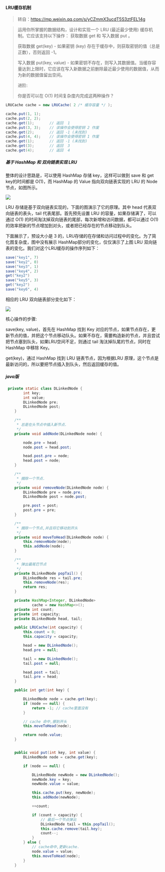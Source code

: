 #### LRU缓存机制

> 转自：https://mp.weixin.qq.com/s/yCZmmX3ucdT5S3ztFEL14g

> 运用你所掌握的数据结构，设计和实现一个  LRU (最近最少使用) 缓存机制。它应该支持以下操作： 获取数据 get 和 写入数据 put 。
>
> 获取数据 get(key) - 如果密钥 (key) 存在于缓存中，则获取密钥的值（总是正数），否则返回 -1。
>
> 写入数据 put(key, value) - 如果密钥不存在，则写入其数据值。当缓存容量达到上限时，它应该在写入新数据之前删除最近最少使用的数据值，从而为新的数据值留出空间。
>
> 进阶:
>
> 你是否可以在 O(1) 时间复杂度内完成这两种操作？
>

```java
LRUCache cache = new LRUCache( 2 /* 缓存容量 */ );

cache.put(1, 1);
cache.put(2, 2);
cache.get(1);       // 返回  1
cache.put(3, 3);    // 该操作会使得密钥 2 作废
cache.get(2);       // 返回 -1 (未找到)
cache.put(4, 4);    // 该操作会使得密钥 1 作废
cache.get(1);       // 返回 -1 (未找到)
cache.get(3);       // 返回  3
cache.get(4);       // 返回  4
```
##### 基于 HashMap 和 双向链表实现 LRU 

整体的设计思路是，可以使用 HashMap 存储 key，这样可以做到 save 和 get key的时间都是 O(1)，而 HashMap 的 Value 指向双向链表实现的 LRU 的 Node 节点，如图所示。

![](<https://mmbiz.qpic.cn/mmbiz_png/pqveMPic9wJd0Z3ukp4cfEau6Bm8BXGbzbPqOfLhibpfVFhyrNnPRH7H6vzFrX33rZBCKtB0F9xWvDk7I38ydT0Q/640?wx_fmt=png&tp=webp&wxfrom=5&wx_lazy=1&wx_co=1>)

LRU 存储是基于双向链表实现的，下面的图演示了它的原理。其中 head 代表双向链表的表头，tail 代表尾部。首先预先设置 LRU 的容量，如果存储满了，可以通过 O(1) 的时间淘汰掉双向链表的尾部，每次新增和访问数据，都可以通过 O(1)的效率把新的节点增加到对头，或者把已经存在的节点移动到队头。

下面展示了，预设大小是 3 的，LRU存储的在存储和访问过程中的变化。为了简化图复杂度，图中没有展示 HashMap部分的变化，仅仅演示了上图 LRU 双向链表的变化。我们对这个LRU缓存的操作序列如下：

```java
save("key1", 7)
save("key2", 0)
save("key3", 1)
save("key4", 2)
get("key2")
save("key5", 3)
get("key2")
save("key6", 4)
```

相应的 LRU 双向链表部分变化如下：

![](<https://mmbiz.qpic.cn/mmbiz_png/pqveMPic9wJcX6y6ut4ianZfibYCJcLnYhlyvW1KJNl4zD1AAicribmA0ewib72yqx9T8sXDReULL03n0NHvgMLTnibvw/640?wx_fmt=png&tp=webp&wxfrom=5&wx_lazy=1&wx_co=1>)

核心操作的步骤:

save(key, value)，首先在 HashMap 找到 Key 对应的节点，如果节点存在，更新节点的值，并把这个节点移动队头。如果不存在，需要构造新的节点，并且尝试把节点塞到队头，如果LRU空间不足，则通过 tail 淘汰掉队尾的节点，同时在 HashMap 中移除 Key。

get(key)，通过 HashMap 找到 LRU 链表节点，因为根据LRU 原理，这个节点是最新访问的，所以要把节点插入到队头，然后返回缓存的值。

##### java版

```java
 private static class DLinkedNode {
        int key;
        int value;
        DLinkedNode pre;
        DLinkedNode post;
    }

    /**
     * 总是在头节点中插入新节点.
     */
    private void addNode(DLinkedNode node) {

        node.pre = head;
        node.post = head.post;

        head.post.pre = node;
        head.post = node;
    }

    /**
     * 摘除一个节点.
     */
    private void removeNode(DLinkedNode node) {
        DLinkedNode pre = node.pre;
        DLinkedNode post = node.post;

        pre.post = post;
        post.pre = pre;
    }

    /**
     * 摘除一个节点,并且将它移动到开头
     */
    private void moveToHead(DLinkedNode node) {
        this.removeNode(node);
        this.addNode(node);
    }

    /**
     * 弹出最尾巴节点
     */
    private DLinkedNode popTail() {
        DLinkedNode res = tail.pre;
        this.removeNode(res);
        return res;
    }

    private HashMap<Integer, DLinkedNode>
            cache = new HashMap<>();
    private int count;
    private int capacity;
    private DLinkedNode head, tail;

    public LRUCache(int capacity) {
        this.count = 0;
        this.capacity = capacity;

        head = new DLinkedNode();
        head.pre = null;

        tail = new DLinkedNode();
        tail.post = null;

        head.post = tail;
        tail.pre = head;
    }

    public int get(int key) {

        DLinkedNode node = cache.get(key);
        if (node == null) {
            return -1; // cache里面没有
        }

        // cache 命中,挪到开头
        this.moveToHead(node);

        return node.value;
    }


    public void put(int key, int value) {
        DLinkedNode node = cache.get(key);

        if (node == null) {

            DLinkedNode newNode = new DLinkedNode();
            newNode.key = key;
            newNode.value = value;

            this.cache.put(key, newNode);
            this.addNode(newNode);

            ++count;

            if (count > capacity) {
                // 最后一个节点弹出
                DLinkedNode tail = this.popTail();
                this.cache.remove(tail.key);
                count--;
            }
        } else {
            // cache命中,更新cache.
            node.value = value;
            this.moveToHead(node);
        }
    }
```

